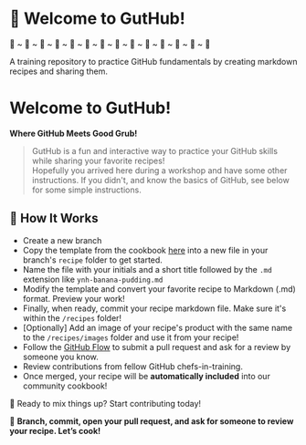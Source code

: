 # 🍲 Welcome to GutHub!
🍕 ~ 🍔 ~ 🍟 ~ 🌮 ~ 🥗 ~ 🍣 ~ 🍜 ~ 🥪 ~ 🥞 ~ 🍩 ~ 🍎 ~ 🍇 ~ 🍉 ~ 🍚

A training repository to practice GitHub fundamentals by creating markdown recipes and sharing them.

# Welcome to **GutHub**!

**Where GitHub Meets Good Grub!**

> GutHub is a fun and interactive way to practice your GitHub skills while sharing your favorite recipes!\
> Hopefully you arrived here during a workshop and have some other instructions. If you didn't, and know the basics of GitHub, see below for some simple instructions.

## 📖 How It Works
- Create a new branch
- Copy the template from the cookbook [here](https://effective-adventure-z2o86yg.pages.github.io/template-recipe.html) into a new file in your branch's `recipe` folder to get started.
- Name the file with your initials and a short title followed by the `.md` extension like `ynh-banana-pudding.md`
- Modify the template and convert your favorite recipe to Markdown (.md) format. Preview your work!
- Finally, when ready, commit your recipe markdown file. Make sure it's within the `/recipes` folder!
- [Optionally] Add an image of your recipe's product with the same name to the `/recipes/images` folder and use it from your recipe!
- Follow the [GitHub Flow](https://github.com/cascadiarconf-gh-workshops/intro-github-1) to submit a pull request and ask for a review by someone you know.
- Review contributions from fellow GitHub chefs-in-training.
- Once merged, your recipe will be **automatically included** into our community cookbook!

🥄 Ready to mix things up? Start contributing today!

🚀 **Branch, commit, open your pull request, and ask for someone to review your recipe. Let’s cook!**
